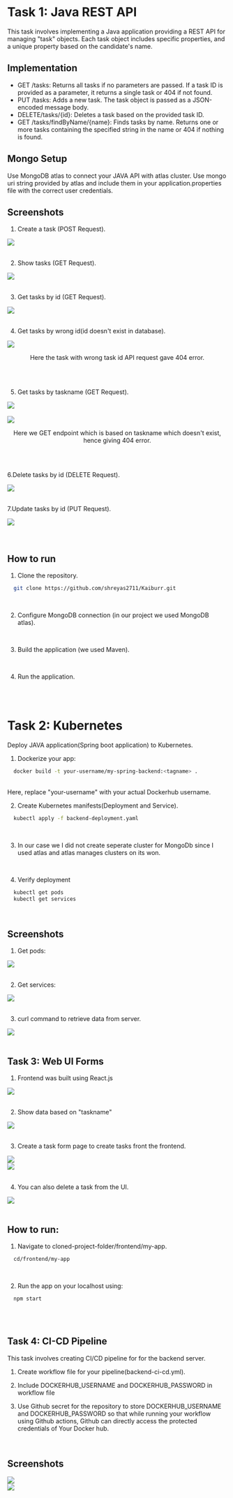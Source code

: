 
# Task 1: Java REST API

This task involves implementing a Java application providing a REST API for managing "task" objects. Each task object includes specific properties, and a unique property based on the candidate's name.


## Implementation

- GET /tasks: Returns all tasks if no parameters are passed. If a task ID is provided as a parameter, it returns a single task or 404 if not found.
- PUT /tasks: Adds a new task. The task object is passed as a JSON-encoded message body.
- DELETE/tasks/{id}: Deletes a task based on the provided task ID.
- GET /tasks/findByName/{name}: Finds tasks by name. Returns one or more tasks containing the specified string in the name or 404 if nothing is found.

## Mongo Setup

Use MongoDB atlas to connect your JAVA API with atlas cluster. Use mongo uri string provided by atlas and include them in your application.properties file with the correct user credentials.


## Screenshots
1. Create a task (POST Request).

<img src="./Images/1.JPG">

<br>
<br>

2. Show tasks (GET Request).

<img src="./Images/2.JPG">

<br>
<br>

3. Get tasks by id (GET Request).

<img src="./Images/3.JPG">

<br>
<br>

4. Get tasks by wrong id(id doesn't exist in database).

<img src="./Images/4.JPG">
<br>
<p align="center">Here the task with wrong task id API request gave 404 error.</p>

<br>
<br>



5. Get tasks by taskname (GET Request).

<img src="./Images/6.JPG">

<br>
<br>

<img src="./Images/8.JPG">
<p align="center">Here we GET endpoint which is based on taskname which doesn't exist, hence giving 404 error.</p>
<br>
<br>



6.Delete tasks by id (DELETE Request).
<br>

<img src="./Images/7.JPG">

<br>
<br>


7.Update tasks by id (PUT Request).
<br>

<img src="./Images/5.JPG">

<br>
<br>
<br>

## How to run

1. Clone the repository.
```bash
  git clone https://github.com/shreyas2711/Kaiburr.git
```
<br>

2. Configure MongoDB connection (in our project we used MongoDB atlas).

<br>


3. Build the application (we used Maven).

<br>

4. Run the application.

<br>
<br>


# Task 2: Kubernetes

Deploy JAVA application(Spring boot application) to Kubernetes.

1. Dockerize your app:
```bash
  docker build -t your-username/my-spring-backend:<tagname> .
```
<br>
Here, replace "your-username" with your actual Dockerhub username.

<br>

2. Create Kubernetes manifests(Deployment and Service).

```bash
  kubectl apply -f backend-deployment.yaml
```
<br>


3. In our case we I did not create seperate cluster for MongoDb since I used atlas and atlas manages clusters on its won.

<br>

4. Verify deployment

```bash
  kubectl get pods
  kubectl get services
```

<br>


## Screenshots

1. Get pods:

<img src="./Images/33.JPG">

<br>
<br>

2. Get services:

<img src="./Images/32.JPG">

<br>
<br>


3. curl command to retrieve data from server.

<img src="./Images/39.JPG">

<br>
<br>



## Task 3: Web UI Forms

1. Frontend was built using React.js

<img src="./Images/40.JPG">

<br>
<br>

2. Show data based on "taskname" 

<img src="./Images/41.JPG">

<br>
<br>


3. Create a task form page to create tasks front the frontend.

<img src="./Images/42.JPG">

<br>

<img src="./Images/43.JPG">

<br>
<br>


4. You can also delete a task from the UI.

<img src="./Images/12.jpeg">

<br>
<br>


## How to run:

1. Navigate to cloned-project-folder/frontend/my-app.

```bash
  cd/frontend/my-app
```

<br>


2. Run the app on your localhost using:

```bash
  npm start
```

<br>
<br>



## Task 4: CI-CD Pipeline

This task involves creating CI/CD pipeline for for the backend server.


1. Create workflow file for your pipeline(backend-ci-cd.yml).

2. Include DOCKERHUB_USERNAME and DOCKERHUB_PASSWORD in workflow file

3. Use Github secret for the repository to store DOCKERHUB_USERNAME and DOCKERHUB_PASSWORD so that while running your workflow using Github actions, Github can directly access the protected credentials of Your Docker hub.

<br>


 ## Screenshots

<img src="./Images/50.JPG">

<br>

<img src="./Images/51.JPG">







